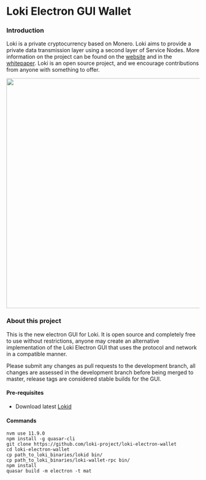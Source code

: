 # Loki Electron GUI Wallet

### Introduction
Loki is a private cryptocurrency based on Monero. Loki aims to provide a private data transmission layer using a second layer of Service Nodes.
More information on the project can be found on the [website](https://loki.network) and in the [whitepaper](https://loki.network/whitepaper). Loki is an open source project, and we encourage contributions from anyone with something to offer. 
<p align="center">
 <img src="https://raw.githubusercontent.com/KeeJef/loki-electron-gui-wallet/master/src-electron/icons/mrcuug.PNG" width="600">
</p>



### About this project

This is the new electron GUI for Loki. It is open source and completely free to use without restrictions, anyone may create an alternative implementation of the Loki Electron GUI that uses the protocol and network in a compatible manner.

Please submit any changes as pull requests to the development branch, all changes are assessed in the development branch before being merged to master, release tags are considered stable builds for the GUI.

#### Pre-requisites
- Download latest [Lokid](https://github.com/loki-project/loki/releases/latest)

#### Commands
```
nvm use 11.9.0
npm install -g quasar-cli
git clone https://github.com/loki-project/loki-electron-wallet
cd loki-electron-wallet
cp path_to_loki_binaries/lokid bin/
cp path_to_loki_binaries/loki-wallet-rpc bin/
npm install
quasar build -m electron -t mat
```
